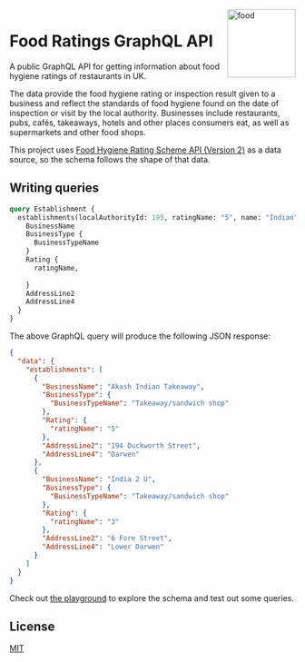 <img align="right" src="https://emojipedia-us.s3.dualstack.us-west-1.amazonaws.com/thumbs/240/apple/198/bento-box_1f371.png" alt="food" width="120">

# Food Ratings GraphQL API

A public GraphQL API for getting information about food hygiene ratings of restaurants in UK. 

The data provide the food hygiene rating or inspection result given to a business and reflect the standards of food hygiene found on the date of inspection or visit by the local authority. Businesses include restaurants, pubs, cafés, takeaways, hotels and other places consumers eat, as well as supermarkets and other food shops.

This project uses [Food Hygiene Rating Scheme API (Version 2)](http://api.ratings.food.gov.uk/help) as a data source, so the schema follows the shape of that data.

## Writing queries

```graphql
query Establishment {
  establishments(localAuthorityId: 195, ratingName: "5", name: "Indian" address: "Darwen") {
    BusinessName
    BusinessType {
      BusinessTypeName
    }
    Rating {
      ratingName,
      
    }
    AddressLine2
    AddressLine4
  }
}
```

The above GraphQL query will produce the following JSON response:

```json
{
  "data": {
    "establishments": [
      {
        "BusinessName": "Akash Indian Takeaway",
        "BusinessType": {
          "BusinessTypeName": "Takeaway/sandwich shop"
        },
        "Rating": {
          "ratingName": "5"
        },
        "AddressLine2": "194 Duckworth Street",
        "AddressLine4": "Darwen"
      },
      {
        "BusinessName": "India 2 U",
        "BusinessType": {
          "BusinessTypeName": "Takeaway/sandwich shop"
        },
        "Rating": {
          "ratingName": "3"
        },
        "AddressLine2": "6 Fore Street",
        "AddressLine4": "Lower Darwen"
      }
    ]
  }
}
```

Check out [the playground](https://foodratings.herokuapp.com/) to explore the schema and test out some queries.

## License

[MIT](./LICENSE)
